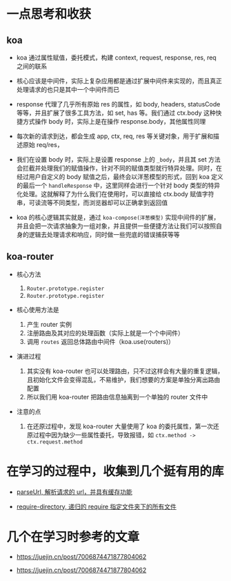 # 一点思考和收获

## koa

- koa 通过属性赋值，委托模式，构建 context, request, response, res, req 之间的联系

- 核心应该是中间件，实际上复杂应用都是通过扩展中间件来实现的，而且真正处理请求的也只是其中一个中间件而已

- response 代理了几乎所有原始 res 的属性，如 body, headers, statusCode 等等，并且扩展了很多工具方法，如 set, has 等。我们通过 ctx.body 这种快捷方式操作 body 时，实际上是在操作 response.body，其他属性同理

- 每次新的请求到达，都会生成 app, ctx, req, res 等关键对象，用于扩展和描述原始 req/res，

- 我们在设置 body 时，实际上是设置 response 上的 `_body`，并且其 set 方法会拦截并处理我们的赋值操作，针对不同的赋值类型就行特异处理。同时，在经过用户自定义的 body 赋值之后，最终会以洋葱模型的形式，回到 koa 定义的最后一个 `handleResponse` 中，这里同样会进行一个针对 body 类型的特异化处理。这就解释了为什么我们在使用时，可以直接给 ctx.body 赋值字符串，可读流等不同类型，而浏览器却可以正确拿到返回值

- koa 的核心逻辑其实就是，通过 `koa-compose(洋葱模型)` 实现中间件的扩展，并且会把一次请求抽象为一组对象，并且提供一些便捷方法让我们可以按照自身的逻辑去处理请求和响应，同时做一些兜底的错误捕获等等

## koa-router

- 核心方法

  1. `Router.prototype.register`
  2. `Router.prototype.register`

- 核心使用方法是

  1. 产生 router 实例
  2. 注册路由及其对应的处理函数（实际上就是一个个中间件）
  3. 调用 `routes` 返回总体路由中间件（koa.use(routers)）

- 演进过程

  1. 其实没有 koa-router 也可以处理路由，只不过这样会有大量的重复逻辑，且初始化文件会变得混乱，不易维护，我们想要的方案是单独分离出路由配置
  2. 所以我们用 koa-router 把路由信息抽离到一个单独的 router 文件中

- 注意的点
  1. 在还原过程中，发现 koa-router 大量使用了 koa 的委托属性，第一次还原过程中因为缺少一些属性委托，导致报错，如 `ctx.method -> ctx.request.method`

# 在学习的过程中，收集到几个挺有用的库

- [parseUrl, 解析请求的 url，并具有缓存功能](https://github.com/pillarjs/parseurl)

- [require-directory, 递归的 require 指定文件夹下的所有文件](https://github.com/troygoode/node-require-directory)

# 几个在学习时参考的文章

- https://juejin.cn/post/7006874471877804062

- https://juejin.cn/post/7006874471877804062
